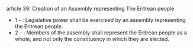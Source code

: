 article 39: Creation of an Assembly representing The Eritrean people

<ul>
			<li>1 - : Legislative power shall be exercised by an assembly representing the Eritrean people.<ul>
			</ul></li>			<li>2 - : Members of the assembly shall represent the Eritrean people as a whole, and not only the constituency in which they are elected.<ul>
			</ul></li></ul>